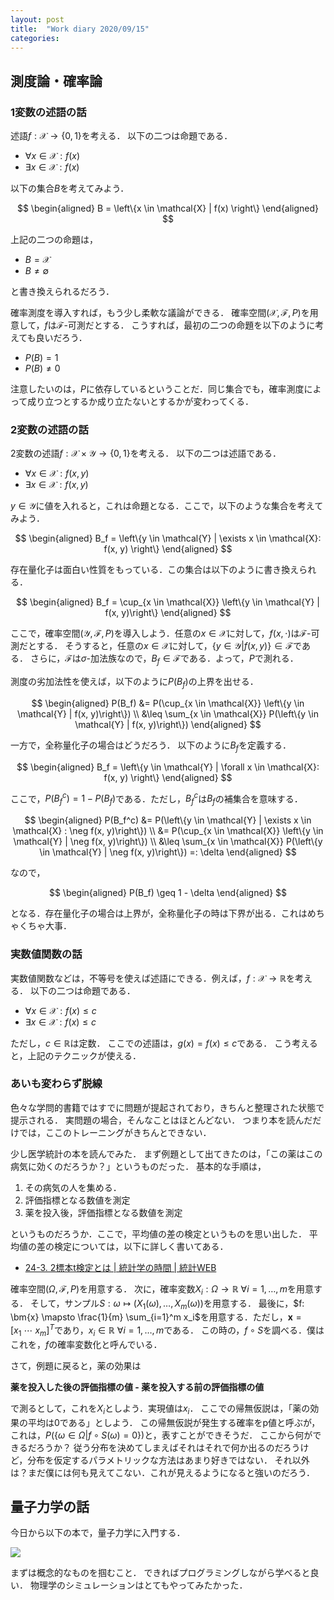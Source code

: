 ```yaml
---
layout: post
title:  "Work diary 2020/09/15"
categories: 
---
```


## 測度論・確率論

### 1変数の述語の話

述語$f: \mathcal{X} \rightarrow \{0, 1\}$を考える．
以下の二つは命題である．

- $\forall x \in \mathcal{X}: f(x)$
- $\exists x \in \mathcal{X}: f(x)$

以下の集合$B$を考えてみよう．

$$
\begin{aligned}
B = \left\{x \in \mathcal{X} | f(x) \right\}
\end{aligned}
$$

上記の二つの命題は，

- $B = \mathcal{X}$
- $B \neq \emptyset$

と書き換えられるだろう．

確率測度を導入すれば，もう少し柔軟な議論ができる．
確率空間$(\mathcal{X}, \mathcal{F}, P)$を用意して，$f$は$\mathcal{F}$-可測だとする．
こうすれば，最初の二つの命題を以下のように考えても良いだろう．

- $P(B) = 1$
- $P(B) \neq 0$

注意したいのは，$P$に依存しているということだ．同じ集合でも，確率測度によって成り立つとするか成り立たないとするかが変わってくる．

### 2変数の述語の話

2変数の述語$f: \mathcal{X} \times \mathcal{Y} \rightarrow \{0, 1\}$を考える．
以下の二つは述語である．

- $\forall x \in \mathcal{X}: f(x, y)$
- $\exists x \in \mathcal{X}: f(x, y)$

$y \in \mathcal{Y}$に値を入れると，これは命題となる．ここで，以下のような集合を考えてみよう．

$$
\begin{aligned}
B_f = \left\{y \in \mathcal{Y} | \exists x \in \mathcal{X}: f(x, y) \right\}
\end{aligned}
$$

存在量化子は面白い性質をもっている．この集合は以下のように書き換えられる．

$$
\begin{aligned}
B_f = \cup_{x \in \mathcal{X}} \left\{y \in \mathcal{Y} | f(x, y)\right\}
\end{aligned}
$$

ここで，確率空間$(\mathcal{Y}, \mathcal{F}, P)$を導入しよう．任意の$x \in \mathcal{X}$に対して，$f(x, \cdot)$は$\mathcal{F}$-可測だとする．
そうすると，任意の$x \in \mathcal{X}$に対して，$\left\{y \in \mathcal{Y} | f(x, y)\right\} \in \mathcal{F}$である．
さらに，$\mathcal{F}$は$\sigma$-加法族なので，$B_f \in \mathcal{F}$である．よって，$P$で測れる．

測度の劣加法性を使えば，以下のように$P(B_f)$の上界を出せる．

$$
\begin{aligned}
P(B_f) &= P(\cup_{x \in \mathcal{X}} \left\{y \in \mathcal{Y} | f(x, y)\right\}) \\
&\leq \sum_{x \in \mathcal{X}} P(\left\{y \in \mathcal{Y} | f(x, y)\right\})
\end{aligned}
$$

一方で，全称量化子の場合はどうだろう．
以下のように$B_f$を定義する．

$$
\begin{aligned}
B_f = \left\{y \in \mathcal{Y} | \forall x \in \mathcal{X}: f(x, y) \right\}
\end{aligned}
$$

ここで，$P(B_f^c) = 1 - P(B_f)$である．ただし，$B_f^c$は$B_f$の補集合を意味する．

$$
\begin{aligned}
P(B_f^c) &= P(\left\{y \in \mathcal{Y} | \exists x \in \mathcal{X} : \neg f(x, y)\right\}) \\
&= P(\cup_{x \in \mathcal{X}} \left\{y \in \mathcal{Y} | \neg f(x, y)\right\}) \\
&\leq \sum_{x \in \mathcal{X}} P(\left\{y \in \mathcal{Y} | \neg f(x, y)\right\}) =: \delta
\end{aligned}
$$

なので，

$$
\begin{aligned}
P(B_f) \geq 1 - \delta
\end{aligned}
$$

となる．存在量化子の場合は上界が，全称量化子の時は下界が出る．これはめちゃくちゃ大事．

### 実数値関数の話

実数値関数などは，不等号を使えば述語にできる．例えば，$f: \mathcal{X} \rightarrow \mathbb{R}$を考える．
以下の二つは命題である．

- $\forall x \in \mathcal{X} : f(x) \leq c$
- $\exists x \in \mathcal{X} : f(x) \leq c$

ただし，$c \in \mathbb{R}$は定数．
ここでの述語は，$g(x) = f(x) \leq c$である．
こう考えると，上記のテクニックが使える．

### あいも変わらず脱線

色々な学問的書籍ではすでに問題が提起されており，きちんと整理された状態で提示される．
実問題の場合，そんなことはほとんどない．
つまり本を読んだだけでは，ここのトレーニングがきちんとできない．

少し医学統計の本を読んでみた．
まず例題として出てきたのは，「この薬はこの病気に効くのだろうか？」というものだった．
基本的な手順は，

1. その病気の人を集める．
2. 評価指標となる数値を測定
3. 薬を投入後，評価指標となる数値を測定

というものだろうか．ここで，平均値の差の検定というものを思い出した．
平均値の差の検定については，以下に詳しく書いてある．

- [24\-3\. 2標本t検定とは \| 統計学の時間 \| 統計WEB](https://bellcurve.jp/statistics/course/9427.html)

確率空間$(\Omega, \mathcal{F}, P)$を用意する．
次に，確率変数$X_i: \Omega \rightarrow \mathbb{R} \ \forall i = 1, \ldots, m$を用意する．
そして，サンプル$S: \omega \mapsto (X_1(\omega), \ldots, X_m(\omega))$を用意する．
最後に，$f: \bm{x} \mapsto \frac{1}{m} \sum_{i=1}^m x_i$を用意する．ただし，$\bm{x} = \left[x_1 \ \cdots \ x_m \right]^T$であり，$x_i \in \mathbb{R} \ \forall i = 1, \ldots, m$である．
この時の，$f \circ S$を調べる．僕はこれを，$f$の確率変数化と呼んでいる．

さて，例題に戻ると，薬の効果は

**薬を投入した後の評価指標の値 - 薬を投入する前の評価指標の値**

で測るとして，これを$X_i$としよう．実現値は$x_i$．
ここでの帰無仮説は，「薬の効果の平均は0である」としよう．
この帰無仮説が発生する確率をp値と呼ぶが，これは，$P(\left\{\omega \in \Omega | f \circ S (\omega) = 0 \right\})$と，表すことができそうだ．
ここから何ができるだろうか？
従う分布を決めてしまえばそれはそれで何か出るのだろうけど，分布を仮定するパラメトリックな方法はあまり好きではない．
それ以外は？まだ僕には何も見えてこない．これが見えるようになると強いのだろう．


## 量子力学の話

今日から以下の本で，量子力学に入門する．

<a href="https://www.amazon.co.jp/gp/product/406153209X/ref=as_li_ss_il?ie=UTF8&psc=1&linkCode=li2&tag=nettodesyuu00-22&linkId=aad08fd381d00ad868d2c8b7e363a51d&language=ja_JP" target="_blank"><img border="0" src="//ws-fe.amazon-adsystem.com/widgets/q?_encoding=UTF8&ASIN=406153209X&Format=_SL160_&ID=AsinImage&MarketPlace=JP&ServiceVersion=20070822&WS=1&tag=nettodesyuu00-22&language=ja_JP" ></a><img src="https://ir-jp.amazon-adsystem.com/e/ir?t=nettodesyuu00-22&language=ja_JP&l=li2&o=9&a=406153209X" width="1" height="1" border="0" alt="" style="border:none !important; margin:0px !important;" />

まずは概念的なものを掴むこと．
できればプログラミングしながら学べると良い．
物理学のシミュレーションはとてもやってみたかった．
